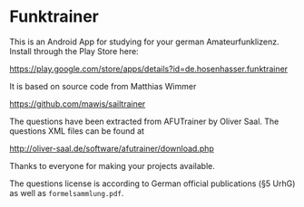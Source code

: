 Funktrainer
===========

This is an Android App for studying for your german Amateurfunklizenz.
Install through the Play Store here: 

https://play.google.com/store/apps/details?id=de.hosenhasser.funktrainer

It is based on source code from Matthias Wimmer

https://github.com/mawis/sailtrainer

The questions have been extracted from AFUTrainer by Oliver Saal. The
questions XML files can be found at

http://oliver-saal.de/software/afutrainer/download.php

Thanks to everyone for making your projects available.

The questions license is according to German official publications
(§5 UrhG) as well as `formelsammlung.pdf`.
